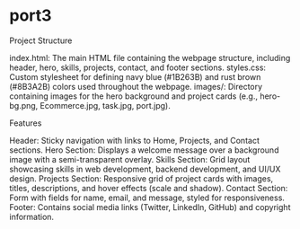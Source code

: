 # port3
Project Structure

index.html: The main HTML file containing the webpage structure, including header, hero, skills, projects, contact, and footer sections.
styles.css: Custom stylesheet for defining navy blue (#1B263B) and rust brown (#8B3A2B) colors used throughout the webpage.
images/: Directory containing images for the hero background and project cards (e.g., hero-bg.png, Ecommerce.jpg, task.jpg, port.jpg).

Features

Header: Sticky navigation with links to Home, Projects, and Contact sections.
Hero Section: Displays a welcome message over a background image with a semi-transparent overlay.
Skills Section: Grid layout showcasing skills in web development, backend development, and UI/UX design.
Projects Section: Responsive grid of project cards with images, titles, descriptions, and hover effects (scale and shadow).
Contact Section: Form with fields for name, email, and message, styled for responsiveness.
Footer: Contains social media links (Twitter, LinkedIn, GitHub) and copyright information.

